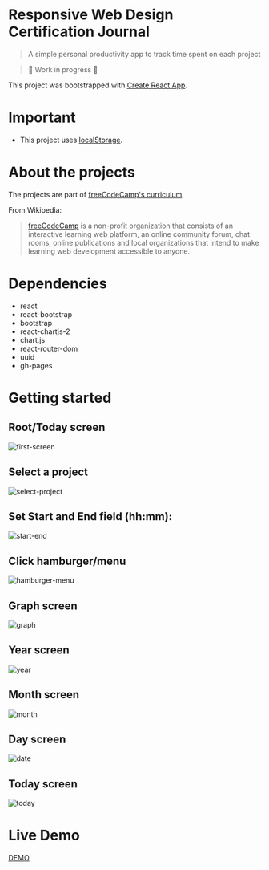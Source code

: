 # Responsive Web Design Certification Journal
> A simple personal productivity app to track time spent on each project

> 🚧 Work in progress 🚧

This project was bootstrapped with
[Create React App](https://github.com/facebook/create-react-app).

# Important

- This project uses [localStorage](https://developer.mozilla.org/en-US/docs/Web/API/Window/localStorage).


# About the projects

 The projects are part of [freeCodeCamp's curriculum](https://www.freecodecamp.org/learn/responsive-web-design/responsive-web-design-projects/).

From Wikipedia:

> [freeCodeCamp](https://en.wikipedia.org/wiki/FreeCodeCamp)  is a non-profit organization that consists of an interactive learning web platform, an online community forum, chat rooms, online publications and local organizations that intend to make learning web development accessible to anyone.


# Dependencies

- react
- react-bootstrap
- bootstrap
- react-chartjs-2
- chart.js
- react-router-dom
- uuid
- gh-pages


# Getting started 

## Root/Today screen

![first-screen](img/first-screen.png)


## Select a project 

![select-project](img/select-project.png)

## Set Start and End field (hh:mm):

![start-end](img/start-end.png)

## Click hamburger/menu

![hamburger-menu](img/hamburger-menu.png)


## Graph screen 

![graph](img/graph.png)

## Year screen 

![year](img/year.png)

## Month screen 

![month](img/month.png)

## Day screen

![date](img/date.png)


## Today screen 

![today](img/today.png)


# Live Demo

[DEMO](https://diegoperezm.github.io/responsive-web-design-certification-journal/)
